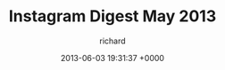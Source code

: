 ---
blog: richard
date: 2013-06-03 19:31:37 +0000
title: "Instagram Digest May 2013"
author: richard
permalink: /photography/instagram/may-13/
---